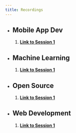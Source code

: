 ```yaml
---
title: Recordings
---
```

- ## Mobile App Dev
    1. **[Link to Session 1]()**

- ## Machine Learning
    1. **[Link to Session 1]()**

- ## Open Source
    1. **[Link to Session 1]()**

- ## Web Development
    1. **[Link to Session 1]()**

